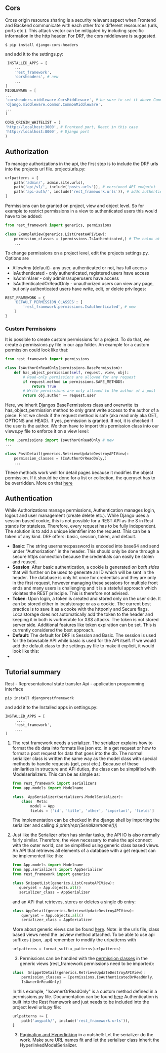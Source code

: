 ## Cors
Cross origin resource  sharing is a security relevant aspect when Frontend and Backend communicate with each other from different ressources (urls, ports etc.). This attack vector can be mitigated by including specific information in the http header. For DRF, the cors middleware is suggested.

    $ pip install django-cors-headers
 and add it to the settings.py:
```py
 INSTALLED_APPS = [
	...
	'rest_framework',
	'corsheaders', # new
	...
]
MIDDLEWARE = [
...
'corsheaders.middleware.CorsMiddleware', # be sure to set it above Common
'django.middleware.common.CommonMiddleware',
...
]

CORS_ORIGIN_WHITELIST = (
'http://localhost:3000', # Frontend port, React in this case
'http://localhost:8000', # Django port
)
```

## Authorization

To manage authorizations in the api, the first step is to include the DRF urls into the projects url file. project/urls.py:
```py
urlpatterns = [
    path('admin/', admin.site.urls),
    path('api/v1/', include('posts.urls')), # versioned API endpoint
    path('api-auth/', include('rest_framework.urls')), # adds authentication (the actual url is unimportant)
]
```
Permissions can be granted on project, view and object level. So for example to restrict permissions in a view to authenticated users this would have to be added:
```py
from rest_framework import generics, permissions

class ExampleView(generics.ListCreateAPIView):
	permission_classes = (permissions.IsAuthenticated,) # The colon at the end is important
	...
```

To change permissions on a project level, edit the projects settings.py. Options are

 - AllowAny (default)- any user, authenticated or not, has full access
 - IsAuthenticated - only authenticated, registered users have access
 - IsAdminUser - only admins/superusers have access
 - IsAuthenticatedOrReadOnly - unauthorized users can view any page,
   but only authenticated users have write, edit, or delete
   privileges:

```py
REST_FRAMEWORK = {
    'DEFAULT_PERMISSION_CLASSES': [
        'rest_framework.permissions.IsAuthenticated', # new
    ]
}
```

### Custom Permissions
It is possible to create custom permissions for a project. To do that, we create a permissions.py file in our app folder. An example for a custom permission could look like that:
```py
from rest_framework import permissions

class IsAuthorOrReadOnly(permissions.BasePermission):
    def has_object_permission(self, request, view, obj):
        # Read-only permissions are allowed for any request
        if request.method in permissions.SAFE_METHODS:
	        return True
        # Write permissions are only allowed to the author of a post
        return obj.author == request.user
```
Here, we inherit Djangos BasePermissions class and overwrite its has_object_permission method to only grant write access to the author of a piece. First we check if the request method is safe (aka read only aka GET, OPTIONS and HEAD). If yes, permission is granted. If not, it is checked if the user is the author. We then have to import this permission class into our views.py file to enforce it on a view level:
```py
from .permissions import IsAuthorOrReadOnly # new
...

class PostDetail(generics.RetrieveUpdateDestroyAPIView):
    permission_classes = (IsAuthorOrReadOnly,)
    ...
```
These methods work well for detail pages because it modifies the object permission. If it should be done for a list or collection, the queryset has to be overridden. More on that [here](https://www.django-rest-framework.org/api-guide/filtering/#overriding-the-initial-queryset)

## Authentication
While Authorizations manage permissions, Authentication manages login, logout and user management (create delete etc.). While Django uses a session based cookie, this is not possible for a REST API as the S in Rest stands for stateless. Therefore, every request has to be fully independent. The solution is to add a unique identifier into the request. This can be a token of any kind. DRF offers: basic, session, token, and default.

 - **Basic**: The string username:password is encoded into base64 and send under "Authorization" in the header. This should only be done through a secure https connection because the credentials can easily be stolen and reused.
 - **Session**: After basic authentication, a cookie is generated *on both sides* that will further on be used to generate an ID which will be sent in the header. The database is only hit once for credentials and they are only in the first request, however managing these sessions for multiple front ends and many users is challenging and it is a stateful approach which violates the REST principle. This is therefore not advised.
 - **Token**: Upon login, a token is created and stored only on the user side. It can be stored either in localstorage or as a cookie. The current best practice is to save it as a cooke with the httponly and Secure flags. Localstorage does not automatically add the token to the header and keeping it in both is vurlnerable for XSS attacks. The token is not stored server side. Additional features like token expiration can be set. This is currently considered the best approach.
 - **Default**: The default for DRF is Session and Basic. The session is used for the browsable API while basic is used for the API itself. If we would add the default class to the settings.py file to make it explicit, it would look like this:
 - 

## Tutorial summary
Rest - Representational state transfer
Api - application programming interface

```
pip install djangorestframework
```

and add it to the Installed apps in settings.py:

    INSTALLED_APPS = [
         ....
        'rest_framework',
        ....
    ]


1. The rest framework needs a serializer. The serializer explains how to format the db data into formats like json etc. in a get request or how to format a post request for data that goes into the db. 
The normal serializer class is written the same way as the model class with special methods to handle requests (get, post etc.). Because of these similarities in structure and API duties, the class can be simplified with Modelserializers. This can be as simple as: 
	```python
	from rest_framework import serializers
	from app.models import Modelname

	class  AppSerializer(serializers.ModelSerializer):
		class  Meta:
			model = App
			fields = ['id', 'title', 'other', 'important', 'fields']
	```
	The implementation can be checked in the django shell by importing the serializer and calling *$ print(repr(Serializername()))*

2. Just like the Serializer often has similar tasks, the API IO is also normally fairly similar. Therefore, the view necessary to make the api connect with the outer world, can be simplified using generic class based views. An API that retrieves all elements of a database with a get request can be implemented like this:
	```python
	from App.models import Modelname
	from app.serializers import AppSerializer
	from rest_framework import generics
	
	class SnippetList(generics.ListCreateAPIView):
	   queryset = App.objects.all()
	   serializer_class = AppSerializer
	```
	and an API that retrieves, stores or deletes a single db entry:
	```python
	class AppDetail(generics.RetrieveUpdateDestroyAPIView):
	    queryset = App.objects.all()
	    serializer_class = AppSerializer
	```
	More about generic views can be found [here](https://www.django-rest-framework.org/api-guide/generic-views/).
	Note: in the urls file, class based views need the .asview method attached. To be able to use api suffixes (.json, .api) remember to modify the urlpatterns with
	```python 
	urlpatterns = format_suffix_patterns(urlpatterns)
	```
	3. Permissions can be handled with the [permission classes](https://www.django-rest-framework.org/api-guide/permissions/#api-reference) in the generic views (rest_framework permissions need to be imported):
	```python
	class  SnippetDetail(generics.RetrieveUpdateDestroyAPIView):
		permission_classes = [permissions.IsAuthenticatedOrReadOnly,
		IsOwnerOrReadOnly]
	```
	In this example, "IsownerOrReadOnly" is a custom method defined in a permissions.py file. Documentation can be found [here](https://www.django-rest-framework.org/tutorial/4-authentication-and-permissions/#object-level-permissions)
	Authentication is built into the Rest framework and just needs to be included into the project level urls.py file:
	```python
	urlpatterns += [
	    path('anypath/', include('rest_framework.urls')),
	]
	```
	3. [Pagination and Hyperlinking](https://www.django-rest-framework.org/tutorial/5-relationships-and-hyperlinked-apis/) in a nutshell: Let the serializer do the work. Make sure URL names fit and let the serialiser class inherit the HyperlinkedModelSerializer.
<!--stackedit_data:
eyJoaXN0b3J5IjpbMjAwMzIxMTk4MCwtMTk0MjcyMTI5NSwtND
U0MDIzNTIyLC0xODE5NDcxMjEzLC0xNzcyODM2NzIwLC0xMjM1
NTYwNDY2LC0xNzUyOTQxNzc4LDE2Mjk3OTYyOTAsMjY3MTg3MD
k5LC0yMDIxMjUzNDc0LDE5MDY0NTA2MDEsLTEwODgzMzY5MzIs
MzgzODA3MjAzLC0xNDY5Njk1Njk2LDUyNDkyMTgxNCwtMjAzNT
I3MTg4OV19
-->